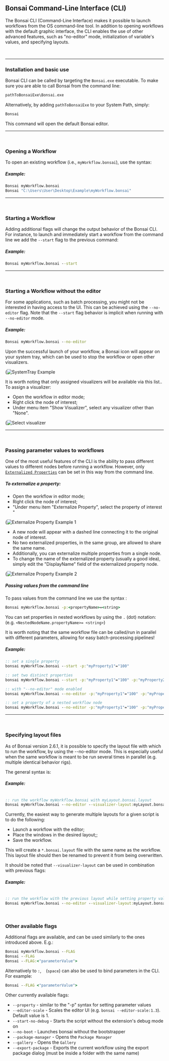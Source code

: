 ## Bonsai Command-Line Interface (CLI)

The Bonsai CLI (Command-Line Interface) makes it possible to launch workflows from the OS command-line tool. In addition to opening workflows with the default graphic interface, the CLI enables the use of other advanced features, such as "no-editor" mode, initialization of variable's values, and specifying layouts.


&nbsp;
___
### Installation and basic use
Bonsai CLI can be called by targeting the ```Bonsai.exe``` executable. To make sure you are able to call Bonsai from the command line:

```cmd
pathToBonsaiExe\Bonsai.exe
```
Alternatively, by adding ```pathToBonsaiExe``` to your System Path, simply:

```cmd
Bonsai
```
This command will open the default Bonsai editor.

___
&nbsp;
### Opening a Workflow

To open an existing workflow (i.e., ```myWorkflow.bonsai```), use the syntax:

##### Example:

```cmd
Bonsai myWorkflow.bonsai
Bonsai "C:\Users\User\Desktop\Example\myWorkflow.bonsai"
```
___
&nbsp;
### Starting a Workflow

Adding additional flags will change the output behavior of the Bonsai CLI. For instance, to launch and immediately start a workflow from the command line we add the ```--start``` flag to the previous command:


##### Example:
```cmd
Bonsai myWorkflow.bonsai --start
```

___
&nbsp;
### Starting a Workflow without the editor


For some applications, such as batch processing, you might not be interested in having access to the UI. This can be achieved using the ```--no-editor``` flag. Note that the ```--start``` flag behavior is implicit when running with ```--no-editor``` mode.


##### Example:
```cmd
Bonsai myWorkflow.bonsai --no-editor
```

Upon the successful launch of your workflow, a Bonsai icon will appear on your system tray, which can be used to stop the workflow or open other visualizers.

(![SystemTray Example](../images/Article_CLI_SystemTrayBonsai.png)

It is worth noting that only assigned visualizers will be available via this list.. To assign a visualizer:
- Open the workflow in editor mode;
- Right click the node of interest;
- Under menu item "Show Visualizer", select any visualizer other than "None".

(![Select visualizer](../images/Article_CLI_Select_visualizer.png)


___
&nbsp;
### Passing parameter values to workflows

One of the most useful features of the CLI is the ability to pass different values to different nodes before running a workflow. However, only [`Externalized Properties`](https://bonsai-rx.org/docs/property-mapping/) can be set in this way from the command line.

##### To externalize a property:
- Open the workflow in editor mode;
- Right click the node of interest;
- "Under menu item "Externalize Property", select the property of interest "

(![Externalize Property Example 1](../images/Article_CLI_extern_prop_example.png)

- A new node will appear with a dashed line connecting it to the original node of interest.
- No two externalized properties, in the same group, are allowed to share the same name.
- Additionally, you can externalize multiple properties from a single node.
- To change the name of the externalized property (usually a good idea), simply edit the "DisplayName" field of the externalized property node.

(![Externalize Property Example 2](../images/Article_CLI_extern_prop_example_2.png)

##### Passing values from the command line
To pass values from the command line we use the syntax :

```cmd
Bonsai myWorkflow.bonsai -p:<propertyName>=<string>
```
You can set properties in nested workflows by using the ```.``` (dot) notation: (e.g. ```<NestedNodeName.propertyName>= <string>```)

It is worth noting that the same workflow file can be called/run in parallel with different parameters, allowing for easy batch-processing pipelines!

##### Example:
```cmd
:: set a single property
bonsai myWorkflow.bonsai --start -p:"myProperty1"="100"

:: set two distinct properties
bonsai myWorkflow.bonsai --start -p:"myProperty1"="100" -p:"myProperty2"="200"

:: with "--no-editor" mode enabled
bonsai myWorkflow.bonsai --no-editor -p:"myProperty1"="100" -p:"myProperty2"="200"

:: set a property of a nested workflow node
bonsai myWorkflow.bonsai --no-editor -p:"myProperty1"="100" -p:"myProperty2"="200" -p:"myNestedNode.myProperty1"="Horizontal"
```
___
&nbsp;
### Specifying layout files
As of Bonsai version 2.6.1, it is possible to specify the layout file with which to run the workflow, by using the --no-editor mode. This is especially useful when the same workflow is meant to be run several times in parallel (e.g. multiple identical behavior rigs).

The general syntax is:

##### Example:
```cmd

:: run the workflow myWorkflow.bonsai with myLayout.bonsai.layout
Bonsai myWorkflow.bonsai --no-editor --visualizer-layout:myLayout.bonsai.layout
```

Currently, the easiest way to generate multiple layouts for a given script is to do the following:
- Launch a workflow with the editor;
- Place the windows in the desired layout;;
- Save the workflow.

This will create a ```*.bonsai.layout``` file with the same name as the workflow. This layout file should then be renamed to prevent it from being overwritten.

It should be noted that ```--visualizer-layout``` can be used in combination with previous flags:

##### Example:
```cmd

:: run the workflow with the previous layout while setting property values
Bonsai myWorkflow.bonsai --no-editor --visualizer-layout:myLayout.bonsai.layout -p:"myProperty1"="100" -p:"myProperty2"="200" -p:"myNestedNode.myProperty1"="Horizontal"

```

&nbsp;

### Other available flags
Additional flags are available, and can be used similarly to the ones introduced above. E.g.:

```cmd
Bonsai myWorkflow.bonsai --FLAG
Bonsai --FLAG
Bonsai --FLAG:<"parameterValue">
```
Alternatively to `:`, ` ` (`space`) can also be used to bind parameters in the CLI. For example:

```cmd
Bonsai --FLAG <"parameterValue">
```

Other currently available flags:

- ```--property``` - similar to the "-p" syntax for setting parameter values
- ```--editor-scale``` - Scales the editor UI (e.g. ```bonsai --editor-scale:1.3```). Default value is 1.
- ```--start-no-debug``` - Starts the script without the extension's debug mode on
- ```--no-boot``` - Launches bonsai without the bootstrapper
- ```--package-manager``` - Opens the `Package Manager`
- ```--gallery``` - Opens the `Gallery`
- ```--export-package``` - Exports the current workflow using the export package dialog (must be inside a folder with the same name)



